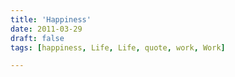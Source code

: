 ```yaml
---
title: 'Happiness'
date: 2011-03-29
draft: false
tags: [happiness, Life, Life, quote, work, Work]

---
```


